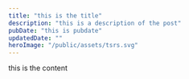 ```yaml
---
title: "this is the title"
description: "this is a description of the post"
pubDate: "this is pubdate"
updatedDate: ""
heroImage: "/public/assets/tsrs.svg"
---
```

this is the content
